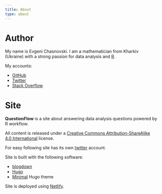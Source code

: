 ```yaml
---
title: About
type: about
---
```


# Author

My name is Evgeni Chasnovski. I am a mathematician from Kharkiv (Ukraine) with a strong passion for data analysis and [R](https://www.r-project.org/).

My accounts:

- [GitHub](https://github.com/echasnovski/)
- [Twitter](https://twitter.com/echasnovski/)
- [Stack Overflow](https://www.stackoverflow.com/users/7360839/echasnovski)

# Site

__QuestionFlow__ is a site about answering data analysis questions powered by R workflow.

All content is released under a [Creative Commons Attribution-ShareAlike 4.0 International](http://creativecommons.org/licenses/by-sa/4.0/) license.

For easy following site has its own [twitter](https://twitter.com/questionflow) account. 

Site is built with the following software:

- [blogdown](https://github.com/rstudio/blogdown)
- [Hugo](https://gohugo.io)
- [Minimal](https://github.com/calintat/minimal) Hugo theme

Site is deployed using [Netlify](https://www.netlify.com).